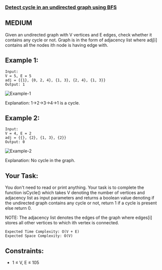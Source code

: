 ### [Detect cycle in an undirected graph using BFS](https://practice.geeksforgeeks.org/problems/detect-cycle-in-an-undirected-graph/1?utm_source=youtube&utm_medium=collab_striver_ytdescription&utm_campaign=detect-cycle-in-an-undirected-graph)
## MEDIUM
Given an undirected graph with V vertices and E edges, check whether it contains any cycle or not.
Graph is in the form of adjacency list where adj[i] contains all the nodes ith node is having edge with.

## Example 1:
```
Input:  
V = 5, E = 5
adj = {{1}, {0, 2, 4}, {1, 3}, {2, 4}, {1, 3}} 
Output: 1
```
![Example-1](https://media.geeksforgeeks.org/img-practice/PROD/addEditProblem/700219/Web/Other/891791f9-1abb-45b1-80f2-7af46d73dcd2_1685086491.png)

Explanation: 
1->2->3->4->1 is a cycle.

## Example 2:
```
Input: 
V = 4, E = 2
adj = {{}, {2}, {1, 3}, {2}}
Output: 0
```
![Example-2](https://media.geeksforgeeks.org/img-practice/PROD/addEditProblem/700219/Web/Other/d8cbd97e-406e-4f50-a38c-6a58747df876_1685086491.png)

Explanation: No cycle in the graph.

## Your Task:
You don't need to read or print anything. Your task is to complete the function isCycle() which takes V denoting the number of vertices and adjacency list as input parameters and returns a boolean value denoting 
if the undirected graph contains any cycle or not, return 1 if a cycle is present else return 0.

NOTE: The adjacency list denotes the edges of the graph where edges[i] stores all other vertices to which ith vertex is connected.
```
Expected Time Complexity: O(V + E)
Expected Space Complexity: O(V)
````

## Constraints:
* 1 ≤ V, E ≤ 105
